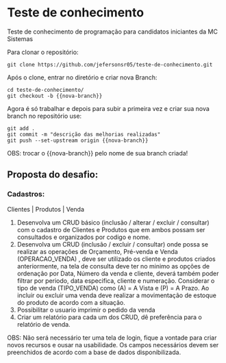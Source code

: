 # Teste de conhecimento
Teste de conhecimento de programação para candidatos iniciantes da MC Sistemas

Para clonar o repositório:

	git clone https://github.com/jefersonsr05/teste-de-conhecimento.git
	
Após o clone, entrar no diretório e criar nova Branch:

	cd teste-de-conhecimento/
	git checkout -b {{nova-branch}}
	
Agora é só trabalhar e depois para subir a primeira vez e criar sua nova branch no repositório use:

	git add .
	git commit -m "descrição das melhorias realizadas"
	git push --set-upstream origin {{nova-branch}}

OBS: trocar o {{nova-branch}} pelo nome de sua branch criada!


## Proposta do desafio:

### Cadastros:
Clientes | Produtos | Venda

1) Desenvolva um CRUD básico (inclusão / alterar / excluir / consultar) com o cadastro de Clientes e Produtos que em ambos possam ser consultados e organizados por codigo e nome.
2) Desenvolva um CRUD (inclusão / excluir / consultar) onde possa se realizar as operações de Orçamento, Pré-venda e Venda (OPERACAO_VENDA) , deve ser utilizado os cliente e produtos criados anteriormente, na tela de consulta deve ter no minimo as opções de ordenação por Data, Número da venda e cliente, deverá também poder filtrar por periodo, data especifica, cliente e numeração. 
Considerar o tipo de venda (TIPO_VENDA) como (A) = A Vista e (P) = A Prazo.
Ao incluir ou excluir uma venda deve realizar a movimentação de estoque do produto de acordo com a situação.
3) Possibilitar o usuario imprimir o pedido da venda
4) Criar um relatório para cada um dos CRUD, dê preferência para o relatório de venda.
	
OBS: Não será necessário ter uma tela de login, fique a vontade para criar novos recursos e ousar na usabilidade. Os campos necessários devem ser preenchidos de acordo com a base de dados disponibilizada.
